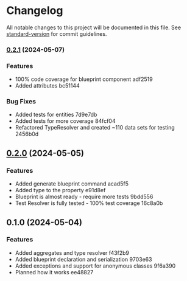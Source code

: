 # Changelog

All notable changes to this project will be documented in this file. See [standard-version](https://github.com/conventional-changelog/standard-version) for commit guidelines.

### [0.2.1](///compare/0.2.0...0.2.1) (2024-05-07)


### Features

* 100% code coverage for blueprint component adf2519
* Added attributes bc51144


### Bug Fixes

* Added tests for entities 7d9e7db
* Added tests for more coverage 84fcf04
* Refactored TypeResolver and created ~110 data sets for testing 2456b0d

## [0.2.0](///compare/0.1.0...0.2.0) (2024-05-05)


### Features

* Added generate blueprint command acad5f5
* Added type to the property e91d8ef
* Blueprint is almost ready - require more tests 9bdd556
* Test Resolver is fully tested - 100% test coverage 16c8a0b

## 0.1.0 (2024-05-04)


### Features

* Added aggregates and type resolver f43f2b9
* Added blueprint declaration and serialization 9703e63
* Added exceptions and support for anonymous classes 9f6a390
* Planned how it works ee48827
